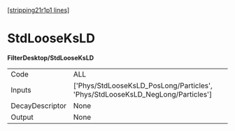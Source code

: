 [[stripping21r1p1 lines]](./stripping21r1p1-commonparticles)

# StdLooseKsLD

**FilterDesktop/StdLooseKsLD**

|                 |                                                                                  |
|-----------------|----------------------------------------------------------------------------------|
| Code            | ALL                                                                              |
| Inputs          | ['Phys/StdLooseKsLD_PosLong/Particles', 'Phys/StdLooseKsLD_NegLong/Particles'] |
| DecayDescriptor | None                                                                             |
| Output          | None                                                                             |
